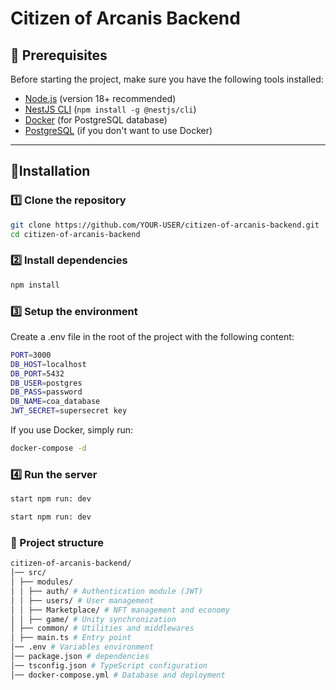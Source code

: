 # Citizen of Arcanis Backend

## 📌 Prerequisites
Before starting the project, make sure you have the following tools installed:

- [Node.js](https://nodejs.org/) (version 18+ recommended)
- [NestJS CLI](https://docs.nestjs.com/) (`npm install -g @nestjs/cli`)
- [Docker](https://www.docker.com/) (for PostgreSQL database)
- [PostgreSQL](https://www.postgresql.org/) (if you don't want to use Docker)

---

## 🚀Installation

### 1️⃣ Clone the repository
```sh
git clone https://github.com/YOUR-USER/citizen-of-arcanis-backend.git
cd citizen-of-arcanis-backend
```

### 2️⃣ Install dependencies
```sh
npm install
```

### 3️⃣ Setup the environment
Create a .env file in the root of the project with the following content:
```sh
PORT=3000
DB_HOST=localhost
DB_PORT=5432
DB_USER=postgres
DB_PASS=password
DB_NAME=coa_database
JWT_SECRET=supersecret key

```

If you use Docker, simply run:
```sh
docker-compose -d

```
### 4️⃣ Run the server
```sh
start npm run: dev
```

```sh
start npm run: dev
```

### 📖 Project structure

```sh
citizen-of-arcanis-backend/
│── src/
│ ├── modules/
│ │ ├── auth/ # Authentication module (JWT)
│ │ ├── users/ # User management
│ │ ├── Marketplace/ # NFT management and economy
│ │ ├── game/ # Unity synchronization
│ ├── common/ # Utilities and middlewares
│ ├── main.ts # Entry point
│── .env # Variables environment
│── package.json # dependencies
│── tsconfig.json # TypeScript configuration
│── docker-compose.yml # Database and deployment

```
